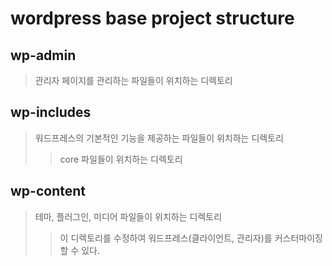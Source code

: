 # wordpress base project structure

## wp-admin

> 관리자 페이지를 관리하는 파일들이 위치하는 디렉토리

## wp-includes

> 워드프레스의 기본적인 기능을 제공하는 파일들이 위치하는 디렉토리
>
> > core 파일들이 위치하는 디렉토리

## wp-content

> 테마, 플러그인, 미디어 파일들이 위치하는 디렉토리
>
> > 이 디렉토리를 수정하여 워드프레스(클라이언트, 관리자)를 커스터마이징 할 수 있다.
